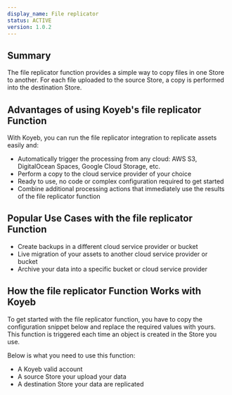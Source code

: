 ```yaml
---
display_name: File replicator
status: ACTIVE
version: 1.0.2
---
```


## Summary

The file replicator function provides a simple way to copy files in one Store to another. For each file uploaded to the source Store, a copy is performed into the destination Store.

## Advantages of using Koyeb's file replicator Function

With Koyeb, you can run the file replicator integration to replicate assets easily and:

- Automatically trigger the processing from any cloud: AWS S3, DigitalOcean Spaces, Google Cloud Storage, etc.
- Perform a copy to the cloud service provider of your choice
- Ready to use, no code or complex configuration required to get started
- Combine additional processing actions that immediately use the results of the file replicator function

## Popular Use Cases with the file replicator Function

- Create backups in a different cloud service provider or bucket
- Live migration of your assets to another cloud service provider or bucket
- Archive your data into a specific bucket or cloud service provider

## How the file replicator Function Works with Koyeb

To get started with the file replicator function, you have to copy the configuration snippet below and replace the required values with yours.
This function is triggered each time an object is created in the Store you use.

Below is what you need to use this function:

* A Koyeb valid account
* A source Store your upload your data
* A destination Store your data are replicated